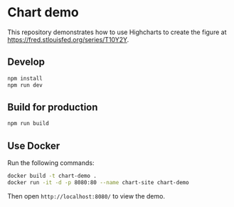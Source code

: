 # Chart demo

This repository demonstrates how to use Highcharts to create the figure at https://fred.stlouisfed.org/series/T10Y2Y.

## Develop

```bash
npm install
npm run dev
```

## Build for production

```bash
npm run build
```

## Use Docker

Run the following commands:

```bash
docker build -t chart-demo .
docker run -it -d -p 8080:80 --name chart-site chart-demo
```

Then open `http://localhost:8080/` to view the demo.